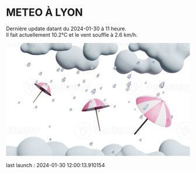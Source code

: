 # METEO À LYON

Dernière update datant du 2024-01-30 à 11 heure.  
Il fait actuellement 10.2°C et le vent souffle à 2.6 km/h.      

![](./.github/rain.png)

last launch : 2024-01-30 12:00:13.910154
